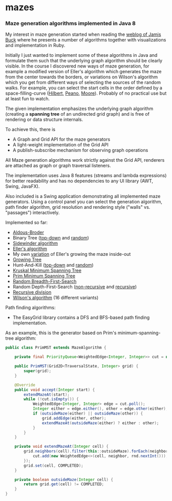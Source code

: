 # mazes

### Maze generation algorithms implemented in Java 8

My interest in maze generation started when reading the [weblog of Jamis Buck](http://weblog.jamisbuck.org/archives.html) where he presents a number of algorithms together with visualizations and implementation in Ruby.

Initially I just wanted to implement some of these algorithms in Java and formulate them such that the underlying graph algorithm should be clearly visible. In the course I discovered new ways of maze generation, for example a modified version of Eller's algorithm which generates the maze from the center towards the borders, or variations on Wilson's algorithm which you get from different ways of selecting the sources of the random walks. For example, you can select the start cells in the order defined by a space-filling-curve ([Hilbert](EasyGrid/src/de/amr/easy/grid/curves/HilbertCurve.java), [Peano](EasyGrid/src/de/amr/easy/grid/curves/PeanoCurve.java), [Moore](EasyGrid/src/de/amr/easy/grid/curves/MooreLCurve.java)). Probably of no practical use but at least fun to watch.

The given implementation emphasizes the underlying graph algorithm (creating a **spanning tree** of an undirected grid graph) and is free of rendering or data structure internals.

To achieve this, there is
- A Graph and Grid API for the maze generators 
- A light-weight implementation of the Grid API
- A publish-subscribe mechanism for observing graph operations

All Maze generation algorithms work strictly against the Grid API, renderers are attached as graph or graph traversal listeners.

The implementation uses Java 8 features (streams and lambda expressions) for better readability and has no dependencies to any UI library (AWT, Swing, JavaFX).

Also included is a Swing application demonstrating all implemented maze generators. Using a control panel you can select the generation algorithm, path finder algorithm, grid resolution and rendering style ("walls" vs. "passages") interactively.

Implemented so far:

- [Aldous-Broder](EasyMaze/src/de/amr/easy/maze/alg/AldousBroderUST.java)
- Binary Tree ([top-down](EasyMaze/src/de/amr/easy/maze/alg/BinaryTree.java) and [random](EasyMaze/src/de/amr/easy/maze/alg/BinaryTreeRandom.java))
- [Sidewinder algorithm](EasyMaze/src/de/amr/easy/maze/alg/Sidewinder.java)
- [Eller's algorithm](EasyMaze/src/de/amr/easy/maze/alg/Eller.java)
- My own [variation](EasyMaze/src/de/amr/easy/maze/alg/EllerInsideOut.java) of Eller's growing the maze inside-out
- [Growing Tree](EasyMaze/src/de/amr/easy/maze/alg/GrowingTree.java)
- Hunt-And-Kill ([top-down](EasyMaze/src/de/amr/easy/maze/alg/HuntAndKill.java) and [random](EasyMaze/src/de/amr/easy/maze/alg/HuntAndKillRandom.java))
- [Kruskal Minimum Spanning Tree](EasyMaze/src/de/amr/easy/maze/alg/KruskalMST.java)
- [Prim Minimum Spanning Tree](EasyMaze/src/de/amr/easy/maze/alg/PrimMST.java)
- [Random Breadth-First-Search](EasyMaze/src/de/amr/easy/maze/alg/RandomBFS.java)
- Random Depth-First-Search ([non-recursive](EasyMaze/src/de/amr/easy/maze/alg/IterativeDFS.java) and [recursive](EasyMaze/src/de/amr/easy/maze/alg/RecursiveDFS.java))
- [Recursive division](EasyMaze/src/de/amr/easy/maze/alg/RecursiveDivision.java)
- [Wilson's algorithm](EasyMaze/src/de/amr/easy/maze/alg/wilson) (16 different variants)

Path finding algorithms:
- The EasyGrid library contains a DFS and BFS-based path finding implementation.

As an example, this is the generator based on Prim's minimum-spanning-tree algorithm:

```java
public class PrimMST extends MazeAlgorithm {

	private final PriorityQueue<WeightedEdge<Integer, Integer>> cut = new PriorityQueue<>();

	public PrimMST(Grid2D<TraversalState, Integer> grid) {
		super(grid);
	}

	@Override
	public void accept(Integer start) {
		extendMazeAt(start);
		while (!cut.isEmpty()) {
			WeightedEdge<Integer, Integer> edge = cut.poll();
			Integer either = edge.either(), other = edge.other(either);
			if (outsideMaze(either) || outsideMaze(other)) {
				grid.addEdge(either, other);
				extendMazeAt(outsideMaze(either) ? either : other);
			}
		}
	}

	private void extendMazeAt(Integer cell) {
		grid.neighbors(cell).filter(this::outsideMaze).forEach(neighbor -> {
			cut.add(new WeightedEdge<>(cell, neighbor, rnd.nextInt()));
		});
		grid.set(cell, COMPLETED);
	}

	private boolean outsideMaze(Integer cell) {
		return grid.get(cell) != COMPLETED;
	}
}
```
